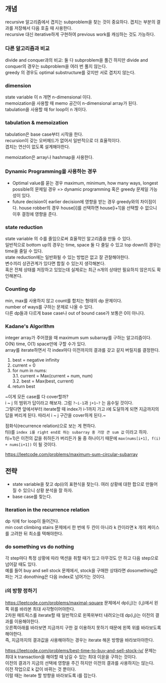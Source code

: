 ## 개념

recursive 알고리즘에서 겹치는 subproblem을 찾는 것이 중요하다. 겹치는 부분의 결과를 저장해서 다음 호출 때 사용한다.   
recursive 대신 iterative하게 구현하여 previous work를 캐싱하는 것도 가능하다.   


### 다른 알고리즘과 비교

divide and conquer과의 비교: 둘 다 subproblem을 풀긴 하지만 divide and conquer의 경우는 subproblem을 여러 번 풀지 않는다.   
greedy 의 경우도 optimal substructure를 갖지만 서로 겹치지 않는다.   


### dimension

state variable 이 n 개면 n-dimensional 이다.   
memoization을 사용할 때 memo 공간이 n-dimensional array가 된다.   
tabulation을 사용할 때 for loop이 n 개이다.


### tabulation & memoization

tabulation은 base case부터 시작을 한다.   
recursion이 갖는 오버헤드가 없어서 일반적으로 더 효율적이다.   
겹치는 연산이 없도록 설계해야한다.   

memoization은 array나 hashmap을 사용한다.   


### Dynamic Programming을 사용하는 경우

- Optimal value를 묻는 경우
maximum, minimum, how many ways, longest possible의 문제일 경우 => dynamic programming 혹은 greedy 문제일 가능성이 있다.
- future decision이 earlier decision에 영향을 받는 경우
greedy와의 차이점이다. house robber의 경우 house[i]를 선택하면 house[i+1]을 선택할 수 없으니 이후 결정에 영향을 준다.


### state reduction

state variable 의 수를 줄임으로써 효율적인 알고리즘을 만들 수 있다.   
일반적으로 bottom up의 경우는 time, space 둘 다 줄일 수 있고 top down의 경우는 time을 줄일 수 있다.   
state reduction에는 일반화될 수 있는 방법은 없고 잘 관찰해야한다.   
변수끼리 상관관계가 있다면 합칠 수 있는지 생각해본다.   
혹은 전체 상태를 저장하고 있었는데 실제로는 최근 n개의 상태만 필요하지 않은지도 확인해본다.   


### Counting dp

min, max를 사용하지 않고 count를 합치는 형태의 dp 문제이다.   
number of ways를 구하는 문제로 나올 수 있다.   
다른 dp들과 다르게 base case나 out of bound case가 보통은 0이 아니다.


### Kadane's Algorithm

integer array가 주어졌을 때 maximum sum subarray를 구하는 알고리즘이다.   
O(N) time, O(1) space만에 구할 수가 있다.   
array를 iterate하면서 각 index마다 이전까지의 결과를 갖고 갈지 버릴지를 결정한다.

1. best = negative infinity
2. current = 0
3. for num in nums:   
    3.1. current = Max(current + num, num)    
    3.2. best = Max(best, current)
4. return best

~이게 모든 case를 다 cover할까?    
i ~ j 의 범위가 답이라고 해보자. 그럼 `?~i-1`과 `j+1~?` 는 음수일 것이다.    
그렇다면 앞에서부터 iterate할 때 index가 i-1까지 가고 i에 도달하게 되면 지금까지의 답을 버리게 된다. 
따라서 i ~ j 구간을 cover하게 된다.~

점화식(recurrence relation)으로 보는 게 편하다.    
f(i)를 `index i를 right end로 하는 subarray 중 가장 큰 sum 값` 이라고 하자.    
f(i+1)은 이전의 값을 취하든가 버리든가 둘 중 하나이기 때문에 `max(nums[i+1], f(i) + nums[i+1])` 이 될 것이다.   



https://leetcode.com/problems/maximum-sum-circular-subarray

## 전략

- state variable을 찾고 dp(i)의 표현식을 찾는다. 여러 상황에 대한 합으로 만들어질 수 있으니 상황 분석을 잘 하자.   
- base case를 찾는다.   


### Iteration in the recurrence relation

dp 식에 for loop이 들어간다.    
min cost climbing stairs 문제에서 한 번에 두 칸이 아니라 k 칸이라면 k 개의 케이스를 고려한 뒤 최소를 택해야한다.

### do something vs do nothing

각 step마다 특정 상황에 따라 액션을 취할 때가 있고 아무것도 안 하고 다음 step으로 넘어갈 때도 있다.   
예를 들어 buy and sell stock 문제에서, stock을 구매한 상태라면 dosomething은 파는 거고 donothing은 다음 index로 넘어가는 것이다.   

### i의 방향 정하기

https://leetcode.com/problems/maximal-square 문제에서 dp(i,j)는 (i,j)에서 왼쪽 위를 바라본 최대 사각형이어야한다.   
2차원 매트릭스를 iterate할 때 일반적으로 왼쪽위부터 내려오는데 dp(i,j)는 이전의 결과를 이용해야한다.   
오른쪽아래를 바라보면 지금까지 구한 걸 이용하지 못하기 때문에 왼쪽 위를 바라보도록 해야한다.   
즉, 지금까지의 결과값을 사용해야하는 경우는 iterate 해온 방향을 바라보아야한다.


https://leetcode.com/problems/best-time-to-buy-and-sell-stock-iv/ 문제는 최대 k transaction을 해야할 때 남길 수 있는 최대 이윤을 구하는 것이다.   
이전의 결과가 지금의 선택에 영향을 주긴 하지만 이전의 결과를 사용하지는 않는다.   
이전 작업으로 k 값이 바뀌는 것 뿐이다.   
이럴 때는 iterate 할 방향을 바라보도록 i를 잡는다.

